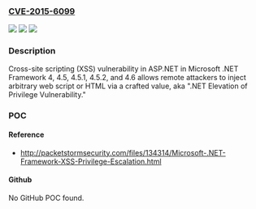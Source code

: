 ### [CVE-2015-6099](https://cve.mitre.org/cgi-bin/cvename.cgi?name=CVE-2015-6099)
![](https://img.shields.io/static/v1?label=Product&message=n%2Fa&color=blue)
![](https://img.shields.io/static/v1?label=Version&message=n%2Fa&color=blue)
![](https://img.shields.io/static/v1?label=Vulnerability&message=n%2Fa&color=brighgreen)

### Description

Cross-site scripting (XSS) vulnerability in ASP.NET in Microsoft .NET Framework 4, 4.5, 4.5.1, 4.5.2, and 4.6 allows remote attackers to inject arbitrary web script or HTML via a crafted value, aka ".NET Elevation of Privilege Vulnerability."

### POC

#### Reference
- http://packetstormsecurity.com/files/134314/Microsoft-.NET-Framework-XSS-Privilege-Escalation.html

#### Github
No GitHub POC found.

